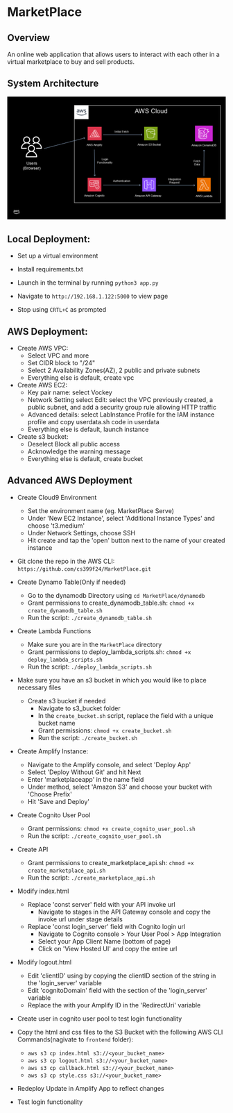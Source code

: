 # MarketPlace
## Overview
An online web application that allows users to interact with each other in a virtual marketplace to buy and sell products.

## System Architecture
![System Diagram](https://github.com/cs399f24/MarketPlace/blob/main/MarketPlaceProjectArchitecture.png)

## Local Deployment:

* Set up a virtual environment

* Install requirements.txt

* Launch in the terminal by running `python3 app.py`

* Navigate to `http://192.168.1.122:5000` to view page

* Stop using `CRTL+C` as prompted

## AWS Deployment:

* Create AWS VPC:
     * Select VPC and more
     * Set CIDR block to "<generated-IP>/24"
     * Select 2 Availability Zones(AZ), 2 public and private subnets
     * Everything else is default, create vpc
* Create AWS EC2:
     * Key pair name: select Vockey
     * Network Setting select Edit: select the VPC previously created, a public subnet, and add a security group rule allowing HTTP traffic
     * Advanced details: select LabInstance Profile for the IAM instance profile and copy userdata.sh code in userdata
     * Everything else is default, launch instance
* Create s3 bucket:
     * Deselect Block all public access
     * Acknowledge the warning message
     * Everything else is default, create bucket

## Advanced AWS Deployment

* Create Cloud9 Environment
     * Set the environment name (eg. MarketPlace Serve)
     * Under 'New EC2 Instance', select 'Additional Instance Types' and choose 't3.medium'
     * Under Network Settings, choose SSH
     * Hit create and tap the 'open' button next to the name of your created instance

* Git clone the repo in the AWS CLI: `https://github.com/cs399f24/MarketPlace.git`

* Create Dynamo Table(Only if needed)
     * Go to the dynamodb Directory using `cd MarketPlace/dynamodb`
     * Grant permissions to create_dynamodb_table.sh: `chmod +x create_dynamodb_table.sh`
     * Run the script: `./create_dynamodb_table.sh`

* Create Lambda Functions
     * Make sure you are in the `MarketPlace` directory
     * Grant permissions to deploy_lambda_scripts.sh: `chmod +x deploy_lambda_scripts.sh`
     * Run the script: `./deploy_lambda_scripts.sh`

* Make sure you have an s3 bucket in which you would like to place necessary files
     * Create s3 bucket if needed
          * Navigate to s3_bucket folder
          * In the `create_bucket.sh` script, replace the <bucket-name> field with a unique bucket name
          * Grant permissions: `chmod +x create_bucket.sh`
          * Run the script: `./create_bucket.sh`

* Create Amplify Instance: 
     * Navigate to the Amplify console, and select 'Deploy App'
     * Select 'Deploy Without Git' and hit Next
     * Enter 'marketplaceapp' in the name field
     * Under method, select 'Amazon S3' and choose your bucket with 'Choose Prefix'
     * Hit 'Save and Deploy'

* Create Cognito User Pool
     * Grant permissions: `chmod +x create_cognito_user_pool.sh`
     * Run the script: `./create_cognito_user_pool.sh`

* Create API 
     * Grant permissions to create_marketplace_api.sh: `chmod +x create_marketplace_api.sh`
     * Run the script: `./create_marketplace_api.sh`

* Modify index.html
     * Replace 'const server' field with your API invoke url
          * Navigate to stages in the API Gateway console and copy the invoke url under stage details
     * Replace 'const login_server' field with Cognito login url
          * Navigate to Cognito console > Your User Pool > App Integration
          * Select your App Client Name (bottom of page)
          * Click on 'View Hosted UI' and copy the entire url

* Modify logout.html
     * Edit 'clientID' using by copying the clientID section of the string in the 'login_server' variable
     * Edit 'cognitoDomain' field with the section of the 'login_server' variable
     * Replace the <amplify-id> with your Amplify ID in the 'RedirectUri' variable

* Create user in cognito user pool to test login functionality

* Copy the html and css files to the S3 Bucket with the following AWS CLI Commands(nagivate to `frontend` folder):
     * `aws s3 cp index.html s3://<your_bucket_name>`
     * `aws s3 cp logout.html s3://<your_bucket_name>`
     * `aws s3 cp callback.html s3://<your_bucket_name>`
     * `aws s3 cp style.css s3://<your_bucket_name>`

* Redeploy Update in Amplify App to reflect changes

* Test login functionality
